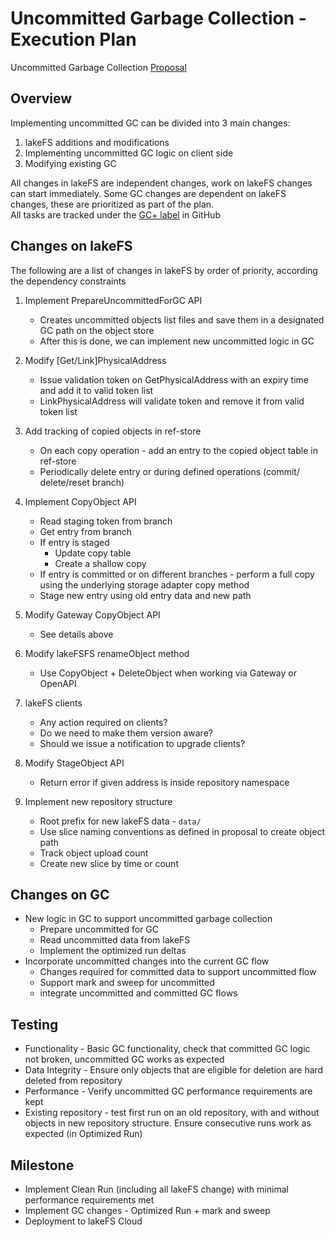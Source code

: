 # Uncommitted Garbage Collection - Execution Plan

Uncommitted Garbage Collection [Proposal](link-to-proposal)

## Overview

Implementing uncommitted GC can be divided into 3 main changes:
1. lakeFS additions and modifications
2. Implementing uncommitted GC logic on client side
3. Modifying existing GC

All changes in lakeFS are independent changes, work on lakeFS changes can start immediately.
Some GC changes are dependent on lakeFS changes, these are prioritized as part of the plan.  
All tasks are tracked under the [GC+ label](https://github.com/treeverse/lakeFS/labels/GC%2B) in GitHub

## Changes on lakeFS

The following are a list of changes in lakeFS by order of priority, according the dependency constraints 

1. Implement PrepareUncommittedForGC API
   - Creates uncommitted objects list files and save them in a designated GC path on the object store
   - After this is done, we can implement new uncommitted logic in GC

2. Modify [Get/Link]PhysicalAddress
    - Issue validation token on GetPhysicalAddress with an expiry time and add it to valid token list
    - LinkPhysicalAddress will validate token and remove it from valid token list

3. Add tracking of copied objects in ref-store
    - On each copy operation - add an entry to the copied object table in ref-store
    - Periodically delete entry or during defined operations (commit/ delete/reset branch)

4. Implement CopyObject API
    - Read staging token from branch
    - Get entry from branch
    - If entry is staged
      - Update copy table
      - Create a shallow copy
    - If entry is committed or on different branches - perform a full copy using the underlying storage adapter copy method
    - Stage new entry using old entry data and new path

5. Modify Gateway CopyObject API
    - See details above

6. Modify lakeFSFS renameObject method
    - Use CopyObject + DeleteObject when working via Gateway or OpenAPI

7. lakeFS clients
    - Any action required on clients?
    - Do we need to make them version aware?
    - Should we issue a notification to upgrade clients?

8. Modify StageObject API
    - Return error if given address is inside repository namespace

9. Implement new repository structure
    - Root prefix for new lakeFS data - `data/`
    - Use slice naming conventions as defined in proposal to create object path
    - Track object upload count
    - Create new slice by time or count

## Changes on GC

- New logic in GC to support uncommitted garbage collection
  - Prepare uncommitted for GC
  - Read uncommitted data from lakeFS
  - Implement the optimized run deltas
- Incorporate uncommitted changes into the current GC flow 
  - Changes required for committed data to support uncommitted flow 
  - Support mark and sweep for uncommitted 
  - integrate uncommitted and committed GC flows 

## Testing

- Functionality - Basic GC functionality, check that committed GC logic not broken, uncommitted GC works as expected
- Data Integrity - Ensure only objects that are eligible for deletion are hard deleted from repository
- Performance - Verify uncommitted GC performance requirements are kept
- Existing repository - test first run on an old repository, with and without objects in new repository structure. Ensure consecutive runs work as expected (in Optimized Run)

## Milestone

- Implement Clean Run (including all lakeFS change) with minimal performance requirements met
- Implement GC changes - Optimized Run + mark and sweep
- Deployment to lakeFS Cloud
